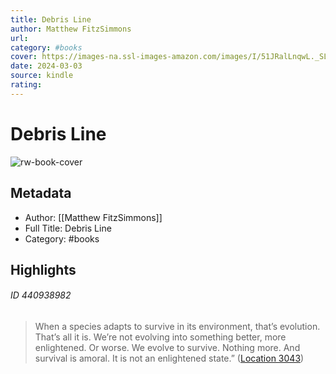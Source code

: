 ```yaml
---
title: Debris Line
author: Matthew FitzSimmons
url: 
category: #books
cover: https://images-na.ssl-images-amazon.com/images/I/51JRalLnqwL._SL200_.jpg
date: 2024-03-03
source: kindle
rating:
---
```

# Debris Line

![rw-book-cover](https://images-na.ssl-images-amazon.com/images/I/51JRalLnqwL._SL200_.jpg)

## Metadata
- Author: [[Matthew FitzSimmons]]
- Full Title: Debris Line
- Category: #books

## Highlights
###### ID 440938982
> When a species adapts to survive in its environment, that’s evolution. That’s all it is. We’re not evolving into something better, more enlightened. Or worse. We evolve to survive. Nothing more. And survival is amoral. It is not an enlightened state.” ([Location 3043](https://readwise.io/to_kindle?action=open&asin=B075ZW8QP8&location=3043))
    
